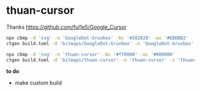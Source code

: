 # thuan-cursor

Thanks <https://github.com/ful1e5/Google_Cursor>


```bash
npx cbmp -d 'svg' -n 'GoogleDot-Gruvbox' -bc '#282828' -oc '#EBDBB2'
ctgen build.toml -d 'bitmaps/GoogleDot-Gruvbox' -n 'GoogleDot-Gruvbox' -c 'Groovy GoogleDot cursors.'
```

```bash
npx cbmp -d 'svg' -n 'thuan-cursor' -bc '#ff0000' -oc '#000000'
ctgen build.toml -d 'bitmaps/thuan-cursor' -n 'thuan-cursor' -c 'thuanowa cursor'
```

**to do**

- make custom build
